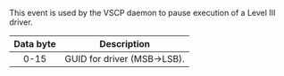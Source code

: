 This event is used by the VSCP daemon to pause execution of a Level III driver.

| Data byte | Description |
 | :----: | ----------- |
 | 0-15 | GUID for driver (MSB->LSB). |
